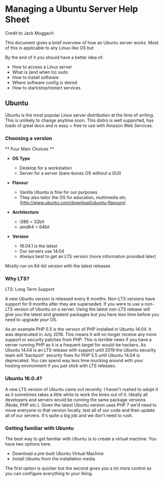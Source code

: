 # Managing a Ubuntu Server Help Sheet

Credit to Jack Moggach

This document gives a brief overview of how an Ubuntu server works. Most of this is applicable to any Linux-like OS but

By the end of it you should have a better idea of:

- How to access a Linux server
- What is (and when to) sudo
- How to install software
- Where software config is stored
- How to start/stop/restart services

## Ubuntu

Ubuntu is the most popular Linux server distribution at the time of writing. This is unlikely to change anytime soon. This distro is well supported, has loads of great docs and is easy + free to use with Amazon Web Services.

### Choosing a version

** Four Main Choices **

- **OS Type**
	- Desktop for a workstation
	- Server for a server (bare-bones OS without a GUI)

- **Flavour**
	- Vanilla Ubuntu is fine for our purposes
	- They also tailor the OS for education, multimedia etc. (http://www.ubuntu.com/download/ubuntu-flavours)

- **Architecture**
	- i386 = 32bit
	- amd64 = 64bit

- **Version**
	- 16.04.1 is the latest
	- Our servers use 14.04
	- Always best to get an LTS version (more information provided later)

Mostly run on 64-bit version with the latest releases

### Why LTS?

LTS: Long Term Support

A new Ubuntu version is released every 6 months. Non-LTS versions have support for 9 months after they are superseded. If you were to use a non-LTS version of Ubuntu on a server. Using the latest non-LTS release will give you the latest and greatest packages but you have less time before you need to upgrade your OS.

As an example PHP 5.5 is the version of PHP installed in Ubuntu 14.04. It was deprecated in July 2016. This means it will no longer receive any more support or security patches from PHP. This is terrible news if you have a server running PHP as it is a frequent target for would-be hackers. As Ubuntu 14.04 is an LTS release with support until 2019 the Ubuntu security team will 'backport' security fixes for PHP 5.5 until Ubuntu 14.04 is deprecated. You can spend way less time mucking around with your hosting environment if you just stick with LTS releases.

### Ubuntu 16.0.4?

A new LTS version of Ubuntu came out recently. I haven't rushed to adopt it as it sometimes takes a little while to work the kinks out of it. Ideally all developers and servers would be running the same package versions (Node, PHP etc.). Given the latest Ubuntu version uses PHP 7 we'd need to move everyone to that version locally, test all of our code and then update all of our servers. It's quite a big job and we don't need to rush.

### Getting familiar with Ubuntu

The best way to get familiar with Ubuntu is to create a virtual machine. You have two options here:
- Download a pre-built Ubuntu Virtual Machine
- Install Ubuntu from the installation media

The first option is quicker but the second gives you a lot more control as you can configure everything to your liking.
